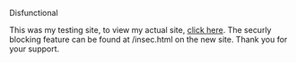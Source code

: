 Disfunctional

This was my testing site, to view my actual site, <a href="/playflixo/playflixo">click here</a>. The securly blocking feature can be found at /insec.html on the new site. Thank you for your support.
